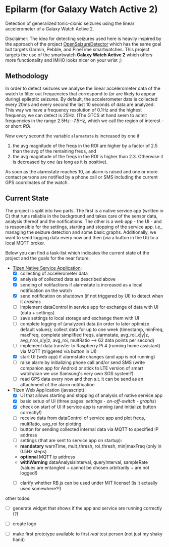 # Epilarm (for Galaxy Watch Active 2)
Detection of generalized tonic-clonic seizures using the linear accelerometer of a Galaxy Watch Active 2.

Disclaimer: The idea for detecting seizures used here is heavily inspired by the approach of the project [OpenSeizureDetector](https://github.com/OpenSeizureDetector) which has the same goal but targets Garmin, Pebble, and PineTime smartwatches.
This project targets the use of the smartwatch **Galaxy Watch Active 2** which offers more functionality and IMHO looks nicer on your wrist ;)

## Methodology
In order to detect seizures we analyse the linear accelerometer data of the watch to filter out frequencies that correspond to (or are likely to appear during) epileptic seizures.
By default, the accelerometer data is collected every 20ms and every second the last 10 seconds of data are analyzed. This way we have a frequency resolution of 0.1Hz and the highest frequency we can detect is 25Hz. 
(The GTCS at hand seem to admit frequencies in the range 2.5Hz--7.5Hz, which we call the region of interest - or short _ROI_.

Now every second the variable `alarmstate` is increased by one if
1. the avg magnitude of the freqs in the ROI are higher by a factor of 2.5 than the avg of the remaining freqs, and
2. the avg magnitude of the freqs in the ROI is higher than 2.3.
Otherwise it is decreased by one (as long as it is positive). 

As soon as the alarmstate reaches 10, an alarm is raised and one or more contact persons are notified by a phone call or SMS including the current GPS coordinates of the watch.


## Current State
The project is split into two parts. The first is a native service app (written in C) that runs reliable in the background and takes care of the sensor data, analysis thereof and the notifications. The other is a web app - the UI - and is responsible for the settings, starting and stopping of the service app. i.e., managing the seizure detection and some basic graphs. Additionally, we want to send logging data every now and then (via a button in the UI) to a local MQTT broker.

Below you can find a task-list which indicates the current state of the project and the goals for the near future:

- [Tizen Native Service Application](https://docs.tizen.org/application/native/guides/applications/service-app/):
  - [x] collecting of accelerometer data
  - [x] analysis of collected data as described above
  - [x] sending of notifactions if alarmstate is increased as a local notification on the watch
  - [x] send notification on shutdown (if not triggered by UI) to detect when it _crashes_
  - [ ] implement dataControl in service app for exchange of data with UI (data + settings)
  - [ ] save settings to local storage and exchange them with UI
  - [ ] complete logging of (analyzed) data (in order to later optimize default values); collect data for up to one week (timestamp, minFreq, maxFreq, complete simplified freqs, alarmstate, avg_roi_x|y|z, avg_nroi_x|y|z, avg_roi, multRatio --> 62 data points per second)
  - [ ] implement data transfer to Raspberry Pi 4 (running home assistant) via MQTT (triggered via button in UI)
  - [x] start UI (web app) if alarmstate changes (and app is not running)
  - [ ] raise alarm by initializing phone call and/or send SMS (write companion app for Android or stick to LTE version of smart watch/can we use Samsung's very own SOS system?)
  - [ ] read GPS data every now and then s.t. it can be send as an attachment of the alarm notification 
 
- Tizen Web Application (javascript):
  - [x] UI that allows starting and stopping of analysis of native service app
  - [x] basic setup of UI (three pages: _settings_ - _on-off-switch_ - _graphs_)
  - [x] check on start of UI if service app is running (and initialize button correctly!)
  - [ ] receive data from dataControl of service app and plot freqs, multRatio, avg_roi for plotting
  - [ ] button for sending collected internal data via MQTT to specified IP address
  - [ ] settings (that are sent to service app on startup):
   - **mandatory** warnTime, mult_thresh, roi_thresh, min|maxFreq (only in 0.5Hz steps)
   - **optional**  MQTT ip address 
   - **withWarning** dataAnalysisInterval, queryInterval, sampleRate (values are entangled + cannot be chosen arbitrarily + are not logged!)
  - [ ] clarify whether RB.js can be used under MIT license! (is it actually used somewhere?!)


other todos:
 - [ ] generate widget that shows if the app and service are running correctly (?)
 - [ ] create logo
 - [ ] make first prototype available to first _real_ test person (not just my shaky hand)
 
